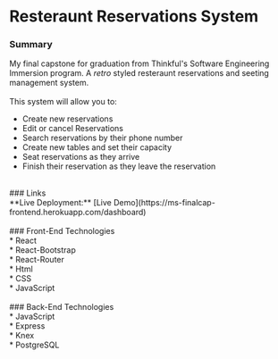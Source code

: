 # Resteraunt Reservations System<br>
### Summary<br>
My final capstone for graduation from Thinkful's Software Engineering Immersion program. A *retro* styled resteraunt reservations and seeting management system.<br>
<br>
This system will allow you to:<br>
* Create new reservations<br>
* Edit or cancel Reservations<br>
* Search reservations by their phone number<br>
* Create new tables and set their capacity<br>
* Seat reservations as they arrive<br>
* Finish their reservation as they leave the reservation<br>
<br>
### Links<br>
**Live Deployment:** [Live Demo](https://ms-finalcap-frontend.herokuapp.com/dashboard) <br>
<br>
### Front-End Technologies<br>
* React<br>
* React-Bootstrap<br>
* React-Router<br>
* Html<br>
* CSS<br>
* JavaScript<br>
<br>
### Back-End Technologies<br>
* JavaScript<br>
* Express<br>
* Knex<br>
* PostgreSQL<br>

